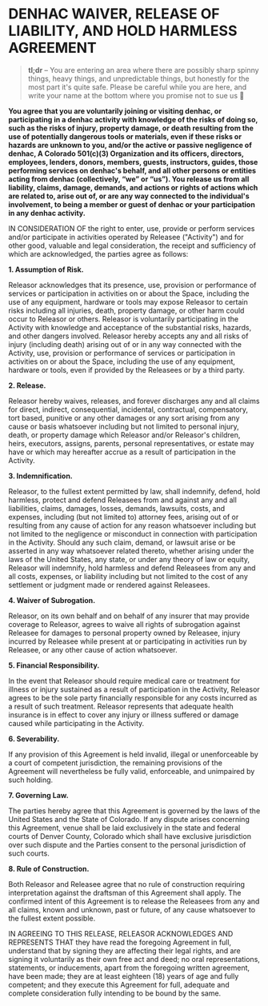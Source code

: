 # DENHAC WAIVER, RELEASE OF LIABILITY, AND HOLD HARMLESS AGREEMENT

> **tl;dr** – You are entering an area where there are possibly sharp spinny things, heavy things, and unpredictable things, but honestly for the most part it's quite safe. Please be careful while you are here, and write your name at the bottom where you promise not to sue us 🙂

**You agree that you are voluntarily joining or visiting denhac, or participating in a denhac activity with knowledge of the risks of doing so, such as the risks of injury, property damage, or death resulting from the use of potentially dangerous tools or materials, even if these risks or hazards are unknown to you, and/or the active or passive negligence of denhac, A Colorado 501(c)(3) Organization and its officers, directors, employees, lenders, donors, members, guests, instructors, guides, those performing services on denhac's behalf, and all other persons or entities acting from denhac (collectively, “we” or “us”). You release us from all liability, claims, damage, demands, and actions or rights of
actions which are related to, arise out of, or are any way connected to the individual's involvement, to being a member or guest of denhac or your participation in any denhac activity.**

IN CONSIDERATION OF the right to enter, use, provide or perform services and/or participate in activities operated by Releasee ("Activity") and for other good, valuable and legal consideration, the receipt and sufficiency of which are acknowledged, the parties agree as follows:

**1. Assumption of Risk.**

Releasor acknowledges that its presence, use, provision or performance of services or participation in activities on or about the Space, including the use of any equipment, hardware or tools may expose Releasor to certain risks including all injuries, death, property damage, or other harm could occur to Releasor or others. Releasor is voluntarily participating in the Activity with knowledge and acceptance of the substantial risks, hazards, and other dangers involved. Releasor hereby accepts any and all risks of injury (including death) arising out of or in any way connected with the Activity, use, provision or performance of services or participation in activities on or about the Space, including the use of any equipment, hardware or tools, even if provided by the Releasees or by a third party.

**2. Release.**

Releasor hereby waives, releases, and forever discharges any and all claims for direct, indirect, consequential, incidental, contractual, compensatory, tort based, punitive or any other damages or any sort arising from any cause or basis whatsoever including but not limited to personal injury, death, or property damage which Releasor and/or Releasor's children, heirs, executors, assigns, parents, personal representatives, or estate may have or which may hereafter accrue as a result of participation in the Activity.

**3. Indemnification.**

Releasor, to the fullest extent permitted by law, shall indemnify, defend, hold harmless, protect and defend Releasees from and against any and all liabilities, claims, damages, losses, demands, lawsuits, costs, and expenses, including (but not limited to) attorney fees, arising out of or resulting from any cause of action for any reason whatsoever including but not limited to the negligence or misconduct in connection with participation in the Activity. Should any such claim, demand, or lawsuit arise or be asserted in any way whatsoever related thereto, whether arising under the laws of the United States, any state, or under any theory of law or equity, Releasor will indemnify, hold harmless and defend Releasees from any and all costs, expenses, or liability including but not limited to the cost of any settlement or judgment made or rendered against Releasees.

**4. Waiver of Subrogation.**

Releasor, on its own behalf and on behalf of any insurer that may provide coverage to Releasor, agrees to waive all rights of subrogation against Releasee for damages to personal property owned by Releasee, injury incurred by Releasee while present at or participating in activities run by Releasee, or any other cause of action whatsoever.

**5. Financial Responsibility.**

In the event that Releasor should require medical care or treatment for illness or injury sustained as a result of participation in the Activity, Releasor agrees to be the sole party financially responsible for any costs incurred as a result of such treatment. Releasor represents that adequate health insurance is in effect to cover any injury or illness suffered or damage caused while participating in the Activity.

**6. Severability.**

If any provision of this Agreement is held invalid, illegal or unenforceable by a court of competent jurisdiction, the remaining provisions of the Agreement will nevertheless be fully valid, enforceable, and unimpaired by such holding.

**7. Governing Law.**

The parties hereby agree that this Agreement is governed by the laws of the United States and the State of Colorado. If any dispute arises concerning this Agreement, venue shall be laid exclusively in the state and federal courts of Denver County, Colorado which shall have exclusive jurisdiction over such dispute and the Parties consent to the personal jurisdiction of such courts.

**8. Rule of Construction.**

Both Releasor and Releasee agree that no rule of construction requiring interpretation against the draftsman of this Agreement shall apply. The confirmed intent of this Agreement is to release the Releasees from any and all claims, known and unknown, past or future, of any cause whatsoever to the fullest extent possible.

IN AGREEING TO THIS RELEASE, RELEASOR ACKNOWLEDGES AND REPRESENTS THAT they have read the foregoing Agreement in full, understand that by signing they are affecting their legal rights, and are signing it voluntarily as their own free act and deed; no oral representations, statements, or inducements, apart from the foregoing written agreement, have been made; they are at least eighteen (18) years of age and fully competent; and they execute this Agreement for full, adequate and complete consideration fully intending to be bound by the same.